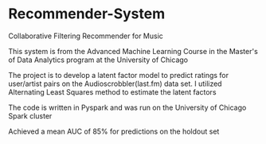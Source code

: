 # Recommender-System
Collaborative Filtering Recommender for Music

This system is from the Advanced Machine Learning Course in the Master's of Data Analytics program at the University of Chicago

The project is to develop a latent factor model to predict ratings for user/artist pairs on the Audioscrobbler(last.fm) data set. I utilized Alternating Least Squares method to estimate the latent factors

The code is written in Pyspark and was run on the University of Chicago Spark cluster

Achieved a mean AUC of 85% for predictions on the holdout set
